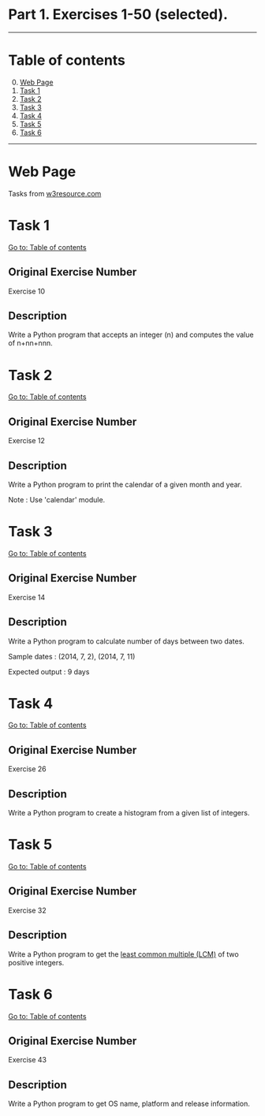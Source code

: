 # Part 1. Exercises 1-50 (selected).

---

# Table of contents

0. [Web Page](#web-page)
1. [Task 1](#task-1)
2. [Task 2](#task-2)
3. [Task 3](#task-3)
4. [Task 4](#task-4)
5. [Task 5](#task-5)
6. [Task 6](#task-6)

---

# Web Page

Tasks from [w3resource.com](https://www.w3resource.com/python-exercises/python-basic-exercises.php)

# Task 1

[Go to: Table of contents](#table-of-contents)

## Original Exercise Number

Exercise 10

## Description

Write a Python program that accepts an integer (n) and computes the value of n+nn+nnn.

# Task 2

[Go to: Table of contents](#table-of-contents)

## Original Exercise Number

Exercise 12

## Description

Write a Python program to print the calendar of a given month and year.

Note : Use 'calendar' module.

# Task 3

[Go to: Table of contents](#table-of-contents)

## Original Exercise Number

Exercise 14

## Description

Write a Python program to calculate number of days between two dates.

Sample dates : (2014, 7, 2), (2014, 7, 11)

Expected output : 9 days

# Task 4

[Go to: Table of contents](#table-of-contents)

## Original Exercise Number

Exercise 26

## Description

Write a Python program to create a histogram from a given list of integers.

# Task 5

[Go to: Table of contents](#table-of-contents)

## Original Exercise Number

Exercise 32

## Description

Write a Python program to get the [least common multiple (LCM)](https://en.wikipedia.org/wiki/Least_common_multiple) of two positive integers.

# Task 6

[Go to: Table of contents](#table-of-contents)

## Original Exercise Number

Exercise 43

## Description

Write a Python program to get OS name, platform and release information.
